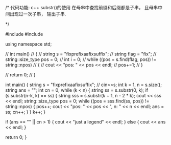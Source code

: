 /*
代码功能: c++ substr()的使用
在母串中查找前缀和后缀都是子串， 且母串中间出现过一次子串， 输出子串.

*/

#include <string>
#include <iostream>

using namespace std;

// int main()
// {
//    string s = "fixprefixaafixsuffix";
//    string flag = "fix";
//    string::size_type pos = 0;
//    int i = 0;
//    while ((pos = s.find(flag, pos)) != string::npos)
//    {
//       cout << "pos: " << pos << endl;
//       pos+=1;
//    }



//    return 0;
// }


int main()
{
   string s = "fixprefixaafixsuffix";
   // cin>>s;
   int k = 1, n = s.size();
   string ans = "";
   int cn = 0;
   while (k < n)
   {
      string ss = s.substr(0, k);
      if (s.substr(n-k, k) == ss)
      {
         string sss = s.substr(k + 1, n - 2 * k);
         cout << sss << endl;
         string::size_type pos = 0;
         while ((pos = sss.find(ss, pos)) != string::npos)
         {
            pos++;
            cout << "pos: " << pos << ", n: " << n << endl;
            ans = ss;
            cn++;
         }
      }
      k++;
   }

   if (ans == "" || cn > 1)
   {
      cout << "just a legend" << endl;
   }
   else
   {
      cout << ans << endl;
   }



   return 0;
}
